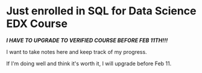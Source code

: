 Just enrolled in SQL for Data Science EDX Course
================================================

***I HAVE TO UPGRADE TO VERIFIED COURSE BEFORE FEB 11TH!!!***

I want to take notes here and keep track of my progress.

If I'm doing well and think it's worth it, I will upgrade before Feb 11.
